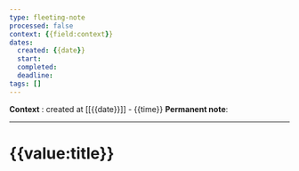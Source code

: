 ```yaml
---
type: fleeting-note
processed: false
context: {{field:context}}
dates:
  created: {{date}}
  start:
  completed: 
  deadline: 
tags: []
---
```

**Context** : created at [[{{date}}]] - {{time}}
**Permanent note**: 

---
# {{value:title}}

